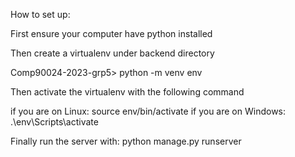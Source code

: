How to set up:

First ensure your computer have python installed

Then create a virtualenv under backend directory

Comp90024-2023-grp5> python -m venv env

Then activate the virtualenv with the following command

if you are on Linux: source env/bin/activate
if you are on Windows: .\env\Scripts\activate

Finally run the server with: python manage.py runserver